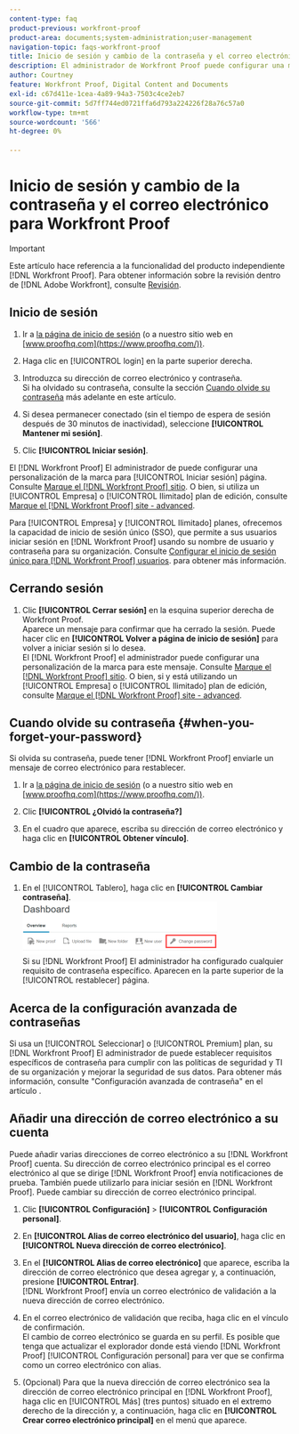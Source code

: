 ```yaml
---
content-type: faq
product-previous: workfront-proof
product-area: documents;system-administration;user-management
navigation-topic: faqs-workfront-proof
title: Inicio de sesión y cambio de la contraseña y el correo electrónico para Workfront Proof
description: El administrador de Workfront Proof puede configurar una marca personalizada para la página de inicio de sesión. Consulte Brand the Workfront Proof site. O bien, si está utilizando un plan Enterprise o Unlimited edition, consulte Brand the Workfront Proof site - advanced .
author: Courtney
feature: Workfront Proof, Digital Content and Documents
exl-id: c67d411e-1cea-4a89-94a3-7503c4ce2eb7
source-git-commit: 5d7ff744ed0721ffa6d793a224226f28a76c57a0
workflow-type: tm+mt
source-wordcount: '566'
ht-degree: 0%

---
```


# Inicio de sesión y cambio de la contraseña y el correo electrónico para Workfront Proof

>[!IMPORTANT]
>
>Este artículo hace referencia a la funcionalidad del producto independiente [!DNL Workfront Proof]. Para obtener información sobre la revisión dentro de [!DNL Adobe Workfront], consulte [Revisión](../../../review-and-approve-work/proofing/proofing.md).

## Inicio de sesión

1. Ir a [la página de inicio de sesión](https://www.proofhq.com/login) (o a nuestro sitio web en  [www.proofhq.com](https://www.proofhq.com/)).

1. Haga clic en [!UICONTROL login] en la parte superior derecha.
1. Introduzca su dirección de correo electrónico y contraseña.\
   Si ha olvidado su contraseña, consulte la sección  [Cuando olvide su contraseña](#when-you-forget-your-password) más adelante en este artículo.

1. Si desea permanecer conectado (sin el tiempo de espera de sesión después de 30 minutos de inactividad), seleccione **[!UICONTROL Mantener mi sesión]**.
1. Clic **[!UICONTROL Iniciar sesión]**.

El [!DNL Workfront Proof] El administrador de puede configurar una personalización de la marca para [!UICONTROL Iniciar sesión] página. Consulte [Marque el [!DNL Workfront Proof] sitio](../../../workfront-proof/wp-acct-admin/branding/brand-wp-site.md). O bien, si utiliza un [!UICONTROL Empresa] o [!UICONTROL Ilimitado] plan de edición, consulte  [Marque el [!DNL Workfront Proof] site - advanced](../../../workfront-proof/wp-acct-admin/branding/brand-wp-site-advanced.md).

Para [!UICONTROL Empresa] y [!UICONTROL Ilimitado] planes, ofrecemos la capacidad de inicio de sesión único (SSO), que permite a sus usuarios iniciar sesión en [!DNL Workfront Proof] usando su nombre de usuario y contraseña para su organización. Consulte [Configurar el inicio de sesión único para [!DNL Workfront Proof] usuarios](../../../workfront-proof/wp-acct-admin/account-settings/configure-sso-for-wp-users.md). para obtener más información.

## Cerrando sesión

1. Clic **[!UICONTROL Cerrar sesión]** en la esquina superior derecha de Workfront Proof.\
   Aparece un mensaje para confirmar que ha cerrado la sesión. Puede hacer clic en **[!UICONTROL Volver a página de inicio de sesión]** para volver a iniciar sesión si lo desea.\
   El [!DNL Workfront Proof] el administrador puede configurar una personalización de la marca para este mensaje. Consulte [Marque el [!DNL Workfront Proof] sitio](../../../workfront-proof/wp-acct-admin/branding/brand-wp-site.md). O bien, si y está utilizando un [!UICONTROL Empresa] o [!UICONTROL Ilimitado] plan de edición, consulte  [Marque el [!DNL Workfront Proof] site - advanced](../../../workfront-proof/wp-acct-admin/branding/brand-wp-site-advanced.md).

## Cuando olvide su contraseña {#when-you-forget-your-password}

Si olvida su contraseña, puede tener [!DNL Workfront Proof] enviarle un mensaje de correo electrónico para restablecer.

1. Ir a [la página de inicio de sesión](https://www.proofhq.com/login) (o a nuestro sitio web en  [www.proofhq.com](https://www.proofhq.com/)).

1. Clic **[!UICONTROL ¿Olvidó la contraseña?]**
1. En el cuadro que aparece, escriba su dirección de correo electrónico y haga clic en **[!UICONTROL Obtener vínculo]**.

## Cambio de la contraseña

1. En el [!UICONTROL Tablero], haga clic en **[!UICONTROL Cambiar contraseña]**.\
   ![Change_password.png](assets/change-passowrd-350x95.png)\
   Si su [!DNL Workfront Proof] El administrador ha configurado cualquier requisito de contraseña específico. Aparecen en la parte superior de la [!UICONTROL restablecer] página.

## Acerca de la configuración avanzada de contraseñas

Si usa un [!UICONTROL Seleccionar] o [!UICONTROL Premium] plan, su [!DNL Workfront Proof] El administrador de puede establecer requisitos específicos de contraseña para cumplir con las políticas de seguridad y TI de su organización y mejorar la seguridad de sus datos. Para obtener más información, consulte &quot;Configuración avanzada de contraseña&quot; en el artículo .

## Añadir una dirección de correo electrónico a su cuenta

Puede añadir varias direcciones de correo electrónico a su [!DNL Workfront Proof] cuenta. Su dirección de correo electrónico principal es el correo electrónico al que se dirige [!DNL Workfront Proof] envía notificaciones de prueba. También puede utilizarlo para iniciar sesión en [!DNL Workfront Proof]. Puede cambiar su dirección de correo electrónico principal.

1. Clic **[!UICONTROL Configuración]** > **[!UICONTROL Configuración personal]**.

1. En **[!UICONTROL Alias de correo electrónico del usuario]**, haga clic en **[!UICONTROL Nueva dirección de correo electrónico]**.

1. En el **[!UICONTROL Alias de correo electrónico]** que aparece, escriba la dirección de correo electrónico que desea agregar y, a continuación, presione **[!UICONTROL Entrar]**.\
   [!DNL Workfront Proof] envía un correo electrónico de validación a la nueva dirección de correo electrónico.

1. En el correo electrónico de validación que reciba, haga clic en el vínculo de confirmación.\
   El cambio de correo electrónico se guarda en su perfil. Es posible que tenga que actualizar el explorador donde está viendo [!DNL Workfront Proof] [!UICONTROL Configuración personal] para ver que se confirma como un correo electrónico con alias.
1. (Opcional) Para que la nueva dirección de correo electrónico sea la dirección de correo electrónico principal en [!DNL Workfront Proof], haga clic en [!UICONTROL Más] (tres puntos) situado en el extremo derecho de la dirección y, a continuación, haga clic en **[!UICONTROL Crear correo electrónico principal]** en el menú que aparece.
